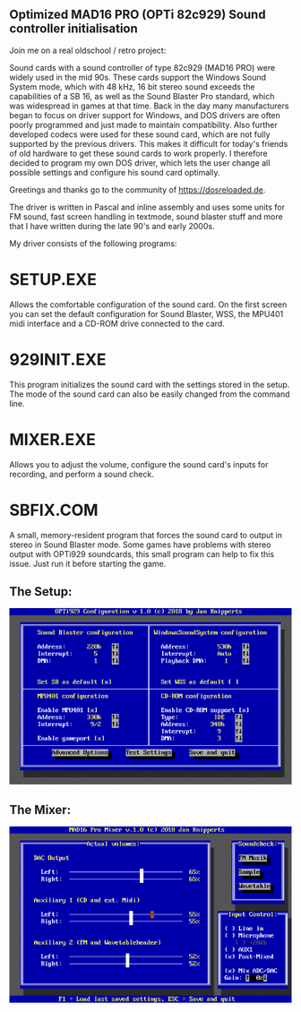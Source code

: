 ## Optimized MAD16 PRO (OPTi 82c929) Sound controller initialisation


Join me on a real oldschool / retro project:

Sound cards with a sound controller of type 82c929 (MAD16 PRO) were widely used
in the mid 90s. These cards support the Windows Sound System mode, 
which with 48 kHz, 16 bit stereo sound exceeds the capabilities of a SB 16, 
as well as the Sound Blaster Pro standard, which was widespread in games at 
that time. 
Back in the day many manufacturers began to focus on driver support for Windows,
and DOS drivers are often poorly programmed and just made to maintain 
compatibility. Also further developed codecs were used for these sound card, 
which are not fully supported by the previous drivers. 
This makes it difficult for today's friends of old hardware to get these sound 
cards to work properly. 
I therefore decided to program my own DOS driver, which lets the user change 
all possible settings and configure his sound card optimally.

Greetings and thanks go to the community of https://dosreloaded.de. 

The driver is written in Pascal and inline assembly and uses some units for 
FM sound, fast screen handling in textmode, sound blaster stuff and more that I have written 
during the late 90's and early 2000s.


My driver consists of the following programs:

# SETUP.EXE
Allows the comfortable configuration of the sound card. 
On the first screen you can set the default configuration for Sound Blaster, 
WSS, the MPU401 midi interface and a CD-ROM drive connected to the card.

# 929INIT.EXE
This program initializes the sound card with the settings stored in the setup. 
The mode of the sound card can also be easily changed from the command line.

# MIXER.EXE
Allows you to adjust the volume, configure the sound card's inputs for 
recording, and perform a sound check.

# SBFIX.COM
A small, memory-resident program that forces the sound card to output in stereo
in Sound Blaster mode. 
Some games have problems with stereo output with OPTi929 soundcards, this small
program can help to fix this issue.  Just run it before starting the game. 

## The Setup:

![Alt text](https://github.com/JKnipperts/OPTi82c929_Driver/blob/master/screen_001.png?raw=true "Title")

## The Mixer:

![Alt text](https://github.com/JKnipperts/OPTi82c929_Driver/blob/master/screen_002.png?raw=true "Title")
